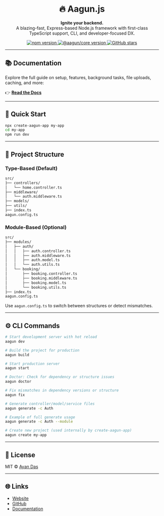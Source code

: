 <h1 align="center">
  🔥 Aagun.js
</h1>

<p align="center">
  <strong>Ignite your backend.</strong><br>
  A blazing-fast, Express-based Node.js framework with first-class TypeScript support, CLI, and developer-focused DX.
</p>

<p align="center">
  <a href="https://www.npmjs.com/package/aagun">
    <img src="https://img.shields.io/npm/v/aagun?color=orange&style=flat-square" alt="npm version">
  </a>
  <a href="https://www.npmjs.com/package/@aagun/core">
    <img src="https://img.shields.io/npm/v/@aagun/core?color=firebrick&style=flat-square" alt="@aagun/core version">
  </a>
  <a href="https://github.com/yourusername/aagun">
    <img src="https://img.shields.io/github/stars/yourusername/aagun?style=flat-square" alt="GitHub stars">
  </a>
</p>

---

## 📚 Documentation

Explore the full guide on setup, features, background tasks, file uploads, caching, and more:

👉 **[Read the Docs](https://your-docs-url.gitbook.io/aagun)**

---

## 🚀 Quick Start

```bash
npx create-aagun-app my-app
cd my-app
npm run dev
```

---

## 📁 Project Structure

### Type-Based (Default)
```txt
src/
├── controllers/
│   └── home.controller.ts
├── middleware/
│   └── auth.middleware.ts
├── models/
├── utils/
├── index.ts
aagun.config.ts
```

### Module-Based (Optional)
```txt
src/
├── modules/
│   ├── auth/
│   │   ├── auth.controller.ts
│   │   ├── auth.middleware.ts
│   │   ├── auth.model.ts
│   │   └── auth.utils.ts
│   └── booking/
│       ├── booking.controller.ts
│       ├── booking.middleware.ts
│       ├── booking.model.ts
│       └── booking.utils.ts
├── index.ts
aagun.config.ts
```
Use `aagun.config.ts` to switch between structures or detect mismatches.

---

## ⚙️ CLI Commands

```bash
# Start development server with hot reload
aagun dev

# Build the project for production
aagun build

# Start production server
aagun start

# Doctor: Check for dependency or structure issues
aagun doctor

# Fix mismatches in dependency versions or structure
aagun fix

# Generate controller/model/service files
aagun generate -c Auth

# Example of full generate usage
aagun generate -c Auth --module

# Create new project (used internally by create-aagun-app)
aagun create my-app
```

---

## 📄 License

MIT © [Ayan Das](https://github.com/yourusername)

---

## 🌐 Links

- [Website](https://yourprojectsite.com)
- [GitHub](https://github.com/yourusername/aagun)
- [Documentation](https://aagun.gitbook.io/docs/)

